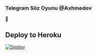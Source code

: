 ### Telegram Söz Oyunu @Axhmedov
📝
## Deploy to Heroku

[![Deploy](https://www.herokucdn.com/deploy/button.svg)](https://heroku.com/deploy?template=https://github.com/NikhadAxhmedov/Lacostegame)
